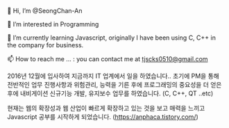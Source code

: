 👋 Hi, I’m @SeongChan-An

👀 I’m interested in Programming

🌱 I’m currently learning Javascript, originally I have been using C, C++ in the company for business.

📫 How to reach me ... : you can contact me at tjscks0510@gmail.com

2016년 12월에 입사하여 지금까지 IT 업계에서 일을 하였습니다..
초기에 PM을 통해 전반적인 업무 진행사항과 위험관리, 능력을 기른 후에 프로그래밍의 중요성을 더 얻은 후에 
내비게이션 신규기능 개발, 유지보수 업무를 하였습니다. (C, C++, QT ..etc)

현재는 웹의 확장성과 웹 산업이 빠르게 확장하고 있는 것을 보고 
매력을 느끼고 Javascript 공부를 시작하게 되었습니다.
(https://anphaca.tistory.com/)



<!---
SeongChan-An/SeongChan-An is a ✨ special ✨ repository because its `README.md` (this file) appears on your GitHub profile.
You can click the Preview link to take a look at your changes.
--->
